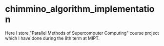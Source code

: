 # chimmino_algorithm_implementation

Here I store "Parallel Methods of Supercomputer Computing" course project which I have done during the 8th term at MIPT.

